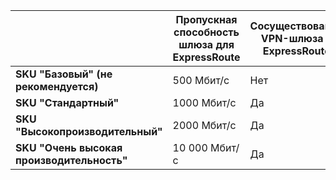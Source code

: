 |                                     | **Пропускная способность шлюза для ExpressRoute** | **Сосуществование VPN-шлюза и ExpressRoute**|
|-------------------------------------|-------------------------------------|-----------------------------------------|
| **SKU "Базовый" (не рекомендуется)**          |  500 Мбит/с                           | Нет   |
| **SKU "Стандартный"**                    | 1000 Мбит/с                           | Да  |
| **SKU "Высокопроизводительный"**            | 2000 Мбит/с                           | Да  |
| **SKU "Очень высокая производительность"**           | 10 000 Мбит/с                          | Да  |

<!--HONumber=Oct16_HO2-->


